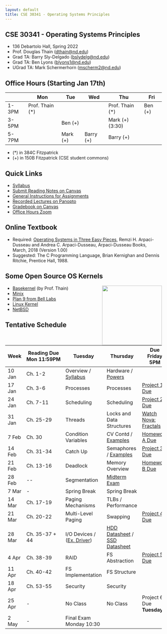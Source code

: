 ```yaml
---
layout: default
title: CSE 30341 - Operating Systems Principles
---
```


## CSE 30341 - Operating Systems Principles

- 136 Debartolo Hall, Spring 2022
- Prof. Douglas Thain (dthain@nd.edu)
- Grad TA: Barry Sly-Delgado (bslydelg@nd.edu)
- Grad TA: Ben Lyons (blyons1@nd.edu)
- UGrad TA: Mark Schermerhorn (mscherm2@nd.edu)

## Office Hours (Starting Jan 17th)

|   | Mon | Tue | Wed | Thu | Fri |
|---|-----|-----|-----|-----|-----|
|1-3PM | Prof. Thain (\*) |     |       | Prof. Thain (\*) | Ben (+) |
|3-5PM |             | Ben (+) |            |  Mark (+) (3:30) |     |
|5-7PM |             | Mark (+) | Barry (+) | Barry (+)       |     |

- (\*) in 384C Fitzpatrick
- (+) in 150B Fitzpatrick (CSE student commons)

## Quick Links

- [Syllabus](syllabus)
- [Submit Reading Notes on Canvas](https://canvas.nd.edu/courses/33829/assignments)
- [General Instructions for Assignments](general)
- [Recorded Lectures on Panopto](https://canvas.nd.edu/courses/33829/external_tools/76)
- [Gradebook on Canvas](https://canvas.nd.edu/courses/33829/gradebook)
- [Office Hours Zoom](https://notredame.zoom.us/j/98135137451)

## Online Textbook

- Required: [Operating Systems in Three Easy Pieces](https://pages.cs.wisc.edu/~remzi/OSTEP), Remzi H. Arpaci-Dusseau and Andrea C. Arpaci-Dusseau, Arpaci-Dusseau Books, March, 2018 (Version 1.00)
- Suggested: The C Programming Language, Brian Kernighan and Dennis Ritchie, Prentice Hall, 1988.

## Some Open Source OS Kernels

<img align="right" height="192" src="http://github.com/dthain/basekernel/raw/master/screenshot-windows.png"/>

- [Basekernel](http://github.com/dthain/basekernel) (by Prof. Thain)
- [Minix](https://www.minix3.org)
- [Plan 9 from Bell Labs](https://9p.io/plan9/)
- [Linux Kernel](https://www.kernel.org)
- [NetBSD](https://www.netbsd.org)

## Tentative Schedule

|Week|Reading&nbsp;Due Mon&nbsp;11:59PM |Tuesday|Thursday|Due Friday 5PM|
|-----|-----|-----|---|---|
| 10 Jan	| Ch. 1-2 | Overview / [Syllabus](syllabus) | Hardware / [Powers](powers)
| 17 Jan	| Ch. 3-6	| Processes	| Processes | [Project 1 Due](project1)
| 24 Jan	| Ch. 7-11	| Scheduling	| Scheduling	| [Project 2 Due](project2)
| 31 Jan	| Ch. 25-29	| Threads	| Locks and Data Structures | [Watch Nova: Fractals](https://www.youtube.com/watch?v=d0Exnv8Ym7s)
| 7 Feb		| Ch. 30	   | Condition Variables | CV Contd / [Examples](https://github.com/dthain/opsys-sp22/tree/main/examples) | [Homework A Due](homework-scheduling)
| 14 Feb	| Ch. 31-34	| Catch Up | Semaphores / [Examples](https://github.com/dthain/opsys-sp22/tree/main/examples) | [Project 3 Due](project3)
| 21 Feb	| Ch. 13-16	| Deadlock	| Memory Overview	| [Homework B Due](homework-sync)
| 28 Feb	| --	      | Segmentation | [Midterm Exam](midterm)	|
| 7 Mar		| - | Spring Break | Spring Break |
| 14 Mar	| Ch. 17-19	| Paging Mechanisms | TLBs / Performance	| 
| 21 Mar	| Ch. 20-22	| Multi-Level Paging | Swapping	| [Project 4 Due](project4)
| 28 Mar	| Ch. 35-37 + 44	| I/O Devices / ([Ex. Driver](https://github.com/dthain/basekernel/blob/master/kernel/ata.c))  | [HDD Datasheet](https://www.seagate.com/www-content/datasheets/pdfs/desktop-hdd-8tbDS1770-9-1603US-en_US.pdf) / [SSD Datasheet](https://www.micron.com/-/media/client/global/documents/products/data-sheet/ssd/m550_m2_2280_ssd.pdf) | 
| 4 Apr 	| Ch. 38-39	| RAID	| FS Abstraction | [Project 5 Due](project5)
| 11 Apr	| Ch. 40-42	| FS Implementation	| FS Structure |
| 18 Apr	| Ch. 53-55	| Security | Security |
| 25 Apr        | - | No Class | No Class | Project 6 Due **Tuesday**
| 2 May		| -	| Final Exam Monday 10:30 |



